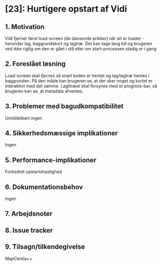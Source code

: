 # [23]: Hurtigere opstart af Vidi 

## 1. Motivation
Vidi fjerner først load-screen (de dansende prikker) når alt er loadet - herunder lag, baggrundskort og lagtræ. Det kan tage lang tid og brugeren ved ikke rigtig
om den er gået i stå eller om start-processen stadig er i gang  

## 2. Foreslået løsning
Load-screen skal fjernes så snart koden er hentet og lag/lagtræ hentes i baggrunden. På den måde kan brugeren se, at der sker noget og kortet er interaktivt med
det samme. Lagttræet skal forsynes med et progress-bar, så brugeren kan se, at metadata afventes.

## 3. Problemer med bagudkompatibilitet
Umiddelbart ingen

## 4. Sikkerhedsmæssige implikationer
Ingen

## 5. Performance-implikationer
Forbedret opstartshastighed

## 6. Dokumentationsbehov
Ingen

## 7. Arbejdsnoter

## 8. Issue tracker  

## 9. Tilsagn/tilkendegivelse
MapCentia++
